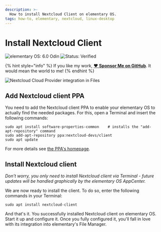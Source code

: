 ```yaml
---
description: >-
  How to install Nextcloud Client on elementary OS.
tags: how-to, elementary, nextcloud, linux-desktop
---
```


# Install Nextcloud Client

![elementary OS: 6.0 Odin](https://img.shields.io/badge/elementary%C2%A0OS-6.0%20Odin-007aff)
![Status: Verified](https://img.shields.io/badge/status-verified-58c633)

{% hint style="info" %}
If you like my work, [**❤️ Sponsor Me on GitHub**](https://github.com/sponsors/marbetschar). It would mean the world to me!
{% endhint %}

![Nextcloud Cloud Provider integration in Files](../assets/Files-Cloud-Provider-Nextcloud.png)

## Add Nextcloud client PPA

You need to add the Nextcloud client PPA to enable your elementary OS to actually find the needed packages.
For this, open a Terminal and insert the following commands:

```
sudo apt install software-properties-common    # installs the "add-apt-repository" command
sudo add-apt-repository ppa:nextcloud-devs/client
sudo apt update
```

For more details see [the PPA's homepage](https://launchpad.net/~nextcloud-devs/+archive/ubuntu/client).

## Install Nextcloud client

_Don't worry, you only need to install Nextcloud client via Terminal - future updates will be handled graphically by the elementary OS AppCenter._

We are now ready to install the client. To do so, enter the following commands in your Terminal:

```
sudo apt install nextcloud-client
```

And that's it. You successfully installed Nextcloud client on elementary OS. Start it up and configure it. Once you fully configured it, you'll fall in love with its integration into elementary's File Manager.